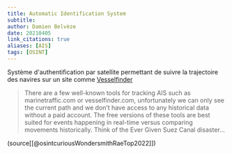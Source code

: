 ```yaml
---
title: Automatic Identification System
subtitle:
author: Damien Belvèze
date: 20210405
link_citations: true
aliases: [AIS]
tags: [OSINT]
---
```


Système d'authentification par satellite permettant de suivre la trajectoire des navires sur un site comme [Vesselfinder](https://www.vesselfinder.com) 

>There are a few well-known tools for tracking AIS such as marinetraffic.com or vesselfinder.com, unfortunately we can only see the current path and we don’t have access to any historical data without a paid account. The free versions of these tools are best suited for events happening in real-time versus comparing movements historically. Think of the Ever Given Suez Canal disaster…

(source[[@osintcuriousWondersmithRaeTop2022]])

